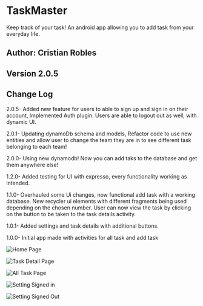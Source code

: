 # TaskMaster
Keep track of your task!
An android app allowing you to add task from your everyday life.


## Author: Cristian Robles

## Version 2.0.5

## Change Log
2.0.5- Added new feature for users to able to sign up and sign in on their account, Implemented Auth plugin.
Users are able to logout out as well, with dynamic UI.

2.0.1- Updating dynamoDb schema and models, Refactor code to use new entities and allow user to change the team they are in to see different task belonging to each team!

2.0.0- Using new dynamodb! Now you can add taks to the database and get them anywhere else!

1.2.0- Added testing for UI with expresso, every functionality working as intended.

1.1.0- Overhauled some Ui changes, now functional add task with a working database. New recycler ui elements with different fragments being used depending on the chosen number. User can now view the task by clicking on the button to be taken to the task details activity.

1.0.1- Added settings and task details with additional buttons.

1.0.0- Initial app made with activities for all task and add task

![Home Page](./screenshots/screenshoot.PNG)

![Task Detail Page](./screenshots/taskdetail.PNG)

![All Task Page](./screenshots/allTask.PNG)

![Setting Signed in](./screenshots/SettingIn.PNG)

![Setting Signed Out](./screenshots/SettingOut.PNG)
